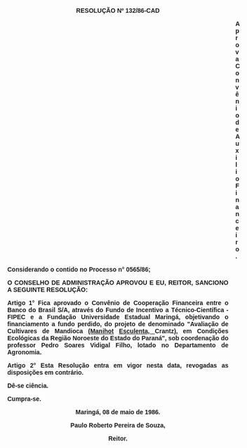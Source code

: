 <BODY>

<B><FONT FACE="Arial"><P ALIGN="CENTER">RESOLU&Ccedil;&Atilde;O Nº 132/86-CAD</P>
<P ALIGN="CENTER"></P><DIR>
<DIR>
<DIR>
<DIR>
<DIR>
<DIR>
<DIR>
<DIR>
<DIR>
<DIR>
<DIR>
<DIR>
<DIR>

<P ALIGN="JUSTIFY">Aprova Conv&ecirc;nio de Auxilio Financeiro.</P>
</B><P ALIGN="JUSTIFY"></P></DIR>
</DIR>
</DIR>
</DIR>
</DIR>
</DIR>
</DIR>
</DIR>
</DIR>
</DIR>
</DIR>
</DIR>
</DIR>

<P ALIGN="JUSTIFY">Considerando o contido no Processo n° 0565/86;</P>
<P ALIGN="JUSTIFY"></P>
<B><P ALIGN="JUSTIFY">O CONSELHO DE ADMINISTRA&Ccedil;&Atilde;O APROVOU E EU, REITOR, SANCIONO A SEGUINTE RESOLU&Ccedil;&Atilde;O:</P>
</B><P ALIGN="JUSTIFY"></P>
<B><P ALIGN="JUSTIFY">Artigo 1°</B>  Fica aprovado o Conv&ecirc;nio de Coopera&ccedil;&atilde;o Financeira entre o Banco do Brasil S/A, atrav&eacute;s do Fundo de Incentivo a  T&eacute;cnico-Cient&iacute;fica - FIPEC e a Funda&ccedil;&atilde;o Universidade Estadual Maring&aacute;, objetivando o financiamento a fundo perdido, do projeto de denominado "Avalia&ccedil;&atilde;o de Cultivares de Mandioca <U>(Manihot</U> <U>Esculenta, </U>Crantz), em Condi&ccedil;&otilde;es Ecol&oacute;gicas da Regi&atilde;o Noroeste do Estado do Paran&aacute;", sob coordena&ccedil;&atilde;o do professor Pedro Soares Vidigal Filho, lotado no Departamento de Agronomia.</P>
<B><P ALIGN="JUSTIFY">Artigo 2°</B>  Esta Resolu&ccedil;&atilde;o entra em vigor nesta data, revogadas as disposi&ccedil;&otilde;es em contr&aacute;rio.</P>
<P ALIGN="JUSTIFY">D&ecirc;-se ci&ecirc;ncia.</P>
<P ALIGN="JUSTIFY">Cumpra-se.</P>
<P ALIGN="CENTER"></P>
<P ALIGN="CENTER">Maring&aacute;, 08 de maio de 1986.</P>
<P ALIGN="CENTER"></P>
<P ALIGN="CENTER">Paulo Roberto Pereira de Souza,</P>
<P ALIGN="CENTER">Reitor.</P></FONT></BODY>
